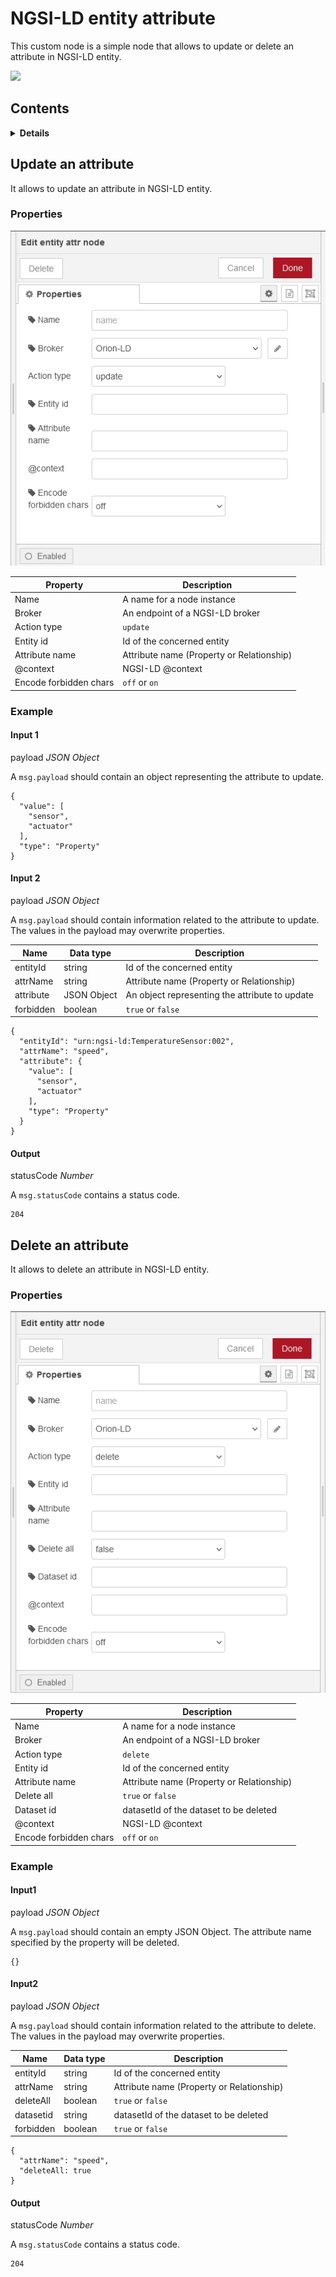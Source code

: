 # NGSI-LD entity attribute

This custom node is a simple node that allows to update or delete an attribute in NGSI-LD entity.

![](https://raw.githubusercontent.com/lets-fiware/node-red-contrib-NGSI-LD/gh-pages/images/entity-attribute/entity-attribute-01.png)

## Contents

<details>
<summary><strong>Details</strong></summary>

-   [Update an attribute](#update-an-attribute)
-   [Delete an attribute](#delete-an-attribute)

</details>

## Update an attribute

It allows to update an attribute in NGSI-LD entity.

### Properties

![](https://raw.githubusercontent.com/lets-fiware/node-red-contrib-NGSI-LD/gh-pages/images/entity-attribute/entity-attribute-02.png)

| Property               | Description                               |
| ---------------------- | ----------------------------------------- |
| Name                   | A name for a node instance                |
| Broker                 | An endpoint of a NGSI-LD broker           |
| Action type            | `update`                                  |
| Entity id              | Id of the concerned entity                |
| Attribute name         | Attribute name (Property or Relationship) | 
| @context               | NGSI-LD @context                          |
| Encode forbidden chars | `off` or `on`                             |

### Example

#### Input 1

payload *JSON Object*

A `msg.payload` should contain an object representing the attribute to update.

```
{
  "value": [
    "sensor",
    "actuator"
  ],
  "type": "Property"
}
```

#### Input 2

payload *JSON Object*

A `msg.payload` should contain information related to the attribute to update.
The values in the payload may overwrite properties.

| Name      | Data type   | Description                                    |
| --------- | ----------- | ---------------------------------------------- |
| entityId  | string      | Id of the concerned entity                     |
| attrName  | string      | Attribute name (Property or Relationship)      |
| attribute | JSON Object | An object representing the attribute to update |
| forbidden | boolean     | `true` or `false`                              |

```
{
  "entityId": "urn:ngsi-ld:TemperatureSensor:002",
  "attrName": "speed",
  "attribute": {
    "value": [
      "sensor",
      "actuator"
    ],
    "type": "Property"
  }
}
```

#### Output

statusCode *Number*

A `msg.statusCode` contains a status code.

```
204
```

## Delete an attribute

It allows to delete an attribute in NGSI-LD entity.

### Properties

![](https://raw.githubusercontent.com/lets-fiware/node-red-contrib-NGSI-LD/gh-pages/images/entity-attribute/entity-attribute-03.png)

| Property               | Description                               |
| ---------------------- | ----------------------------------------- |
| Name                   | A name for a node instance                |
| Broker                 | An endpoint of a NGSI-LD broker           |
| Action type            | `delete`                                  |
| Entity id              | Id of the concerned entity                |
| Attribute name         | Attribute name (Property or Relationship) | 
| Delete all             | `true` or `false`                         |
| Dataset id             | datasetId of the dataset to be deleted    |
| @context               | NGSI-LD @context                          |
| Encode forbidden chars | `off` or `on`                             |

### Example

#### Input1

payload *JSON Object*

A `msg.payload` should contain an empty JSON Object.  The attribute name specified by the property will be deleted.

```
{}
```

#### Input2

payload *JSON Object*

A `msg.payload` should contain information related to the attribute to delete.
The values in the payload may overwrite properties.

| Name      | Data type | Description                               |
| --------- | --------- | ----------------------------------------- |
| entityId  | string    | Id of the concerned entity                |
| attrName  | string    | Attribute name (Property or Relationship) |
| deleteAll | boolean   | `true` or `false`                         |
| datasetid | string    | datasetId of the dataset to be deleted    |
| forbidden | boolean   | `true` or `false`                         |

```
{
  "attrName": "speed",
  "deleteAll: true
}
```

#### Output

statusCode *Number*

A `msg.statusCode` contains a status code.

```
204
```
